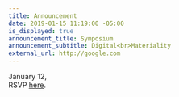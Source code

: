 ```yaml
---
title: Announcement
date: 2019-01-15 11:19:00 -05:00
is_displayed: true
announcement_title: Symposium
announcement_subtitle: Digital<br>Materiality
external_url: http://google.com
---
```


January 12,<br>
RSVP [here]().
